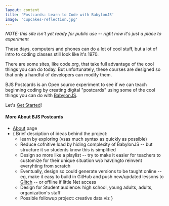```yaml
---
layout: content
title: 'Postcards: Learn to Code with BabylonJS'
image: 'cupcakes-reflection.jpg'
---
```



*NOTE: this site isn't yet ready for public use -- right now it's just a place to experiment*

These days, computers and phones can do a lot of cool stuff, but a lot of intro to coding classes still look like it's 1970.

There are some sites, like code.org, that take full advantage of the cool things you can do today. But unfortunately, these courses are designed
so that only a handful of developers can modify them.

BJS Postcards is an Open source experiment to see if we can teach beginning  coding by creating digital "postcards" using some of the cool things you can do with [BabylonJS](https://www.babylonjs.com/). 

Let's [Get Started](./lessons/)!

#### More About BJS Postcards
- [About](./about/) page
- { Brief desciption of ideas behind the project:
  - learn by exploring (vsas much syntax as quickly as possible)
  - Reduce cofnitive load by hiding complexity of BabylonJS -- but structure it so students know this is simplified
  - Design so more like a playlist -- try to make it easier for teachers to customize for their unique situation w/o hav(ingto reinvent everyhting from scratch
  - Eventually, design so could generate versions to be taught online -- eg, make it easy to build in GitHub and push new/updated lessons to [Glitch](https://glitch.com) -- or offline if little Net access
  - Design for Student audience: high school, young adults, adults, organization's staff
  - Possible followup project: creative data viz  }
